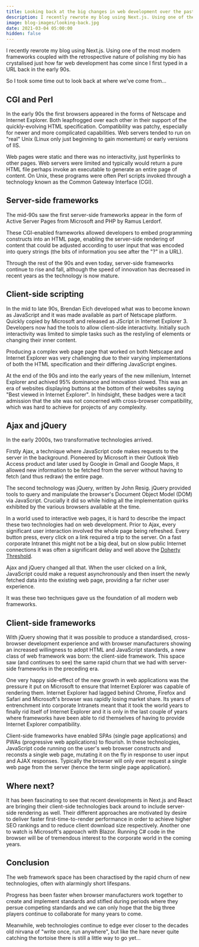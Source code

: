 ```yaml
---
title: Looking back at the big changes in web development over the past 25 years
description: I recently rewrote my blog using Next.js. Using one of the most modern frameworks, coupled with the retrospective nature of polishing my bio has crystalised just how far web development has come since I first typed in a URL back in the early 90s.
image: blog-images/looking-back.jpg
date: 2021-03-04 05:00:00
hidden: false
---
```

I recently rewrote my blog using Next.js. Using one of the most modern frameworks coupled with the retrospective nature of polishing my bio has crystalised just how far web development has come since I first typed in a URL back in the early 90s.

So I took some time out to look back at where we've come from...

## CGI and Perl
In the early 90s the first browsers appeared in the forms of Netscape and Internet Explorer. Both leapfrogged over each other in their support of the quickly-evolving HTML specification. Compatibility was patchy, especially for newer and more complicated capabilities. Web servers tended to run on "real" Unix (Linux only just beginning to gain momentum) or early versions of IIS.

Web pages were static and there was no interactivity, just hyperlinks to other pages. Web servers were limited and typically would return a pure HTML file perhaps invoke an executable to generate an entire page of content. On Unix, these programs were often Perl scripts invoked through a technology known as the Common Gateway Interface (CGI).

## Server-side frameworks
The mid-90s saw the first server-side frameworks appear in the form of Active Server Pages from Microsoft and PHP by Ramus Lerdorf.

These CGI-enabled frameworks allowed developers to embed programming constructs into an HTML page, enabling the server-side rendering of content that could be adjusted according to user input that was encoded into query strings (the bits of information you see after the "?" in a URL).

Through the rest of the 90s and even today, server-side frameworks continue to rise and fall, although the speed of innovation has decreased in recent years as the technology is now mature.

## Client-side scripting
In the mid to late 90s, Brendan Eich developed what was to become known as JavaScript and it was made available as part of Netscape platform. Quickly copied by Microsoft and released as JScript in Internet Explorer 3. Developers now had the tools to allow client-side interactivity. Initially such interactivity was limited to simple tasks such as the restyling of elements or changing their inner content.

Producing a complex web page page that worked on both Netscape and Internet Explorer was very challenging due to their varying implementations of both the HTML specification and their differing JavaScript engines.

At the end of the 90s and into the early years of the new millenium, Internet Explorer and achived 95% dominance and innovation slowed. This was an era of websites displaying buttons at the bottom of their websites saying "Best viewed in Internet Explorer". In hindsight, these badges were a tacit admission that the site was not concerned with cross-browser compatibility, which was hard to achieve for projects of any complexity.

## Ajax and jQuery
In the early 2000s, two transformative technologies arrived.

Firstly Ajax, a technique where JavaScript code makes requests to the server in the background. Pioneered by Microsoft in their Outlook Web Access product and later used by Google in Gmail and Google Maps, it allowed new information to be fetched from the server without having to fetch (and thus redraw) the entire page.

The second technology was jQuery, written by John Resig. jQuery provided tools to query and manipulate the browser's Document Object Model (DOM) via JavaScript. Crucially it did so while hiding all the implementation quirks exhibited by the various browsers available at the time.

In a world used to interactive web pages, it is hard to describe the impact these two technologies had on web development. Prior to Ajax, every significant user interaction involved the whole page being refreshed. Every button press, every click on a link required a trip to the server. On a fast corporate Intranet this might not be a big deal, but on slow public Internet connections it was often a significant delay and well above the [Doherty Threshold](https://lawsofux.com/doherty-threshold).

Ajax and jQuery changed all that. When the user clicked on a link, JavaScript could make a request asynchronously and then insert the newly fetched data into the existing web page, providing a far richer user experience.

It was these two techniques gave us the foundation of all modern web frameworks.

## Client-side frameworks
With jQuery showing that it was possible to produce a standardised, cross-browser development experience and with browser manufacturers showing an increased willingness to adopt HTML and JavaScript standards, a new class of web framework was born: the client-side framework. This space saw (and continues to see) the same rapid churn that we had with server-side frameworks in the preceding era.

One very happy side-effect of the new growth in web applications was the pressure it put on Microsoft to ensure that Internet Explorer was capable of rendering them. Internet Explorer had lagged behind Chrome, Firefox and Safari and Microsoft's browser was rapidly losing market share. Its years of entrenchment into corporate Intranets meant that it took the world years to finally rid itself of Internet Explorer and it is only in the last couple of years where frameworks have been able to rid themselves of having to provide Internet Explorer compatibility.

Client-side frameworks have enabled SPAs (single page applications) and PWAs (progressive web applications) to flourish. In these technologies, JavaScript code running on the user's web browser constructs and reconsts a single web page, mutating it on the fly in response to user input and AJAX responses. Typically the browser will only ever request a single web page from the server (hence the term single page application).

## Where next?
It has been fascinating to see that recent developments in Next.js and React are bringing their client-side technologies back around to include server-side rendering as well. Their different approaches are motivated by desire to deliver faster first-time-to-render performance in order to achieve higher SEO rankings and to reduce client download size respectively. Another one to watch is Microsoft's approach with Blazor. Running C# code in the browser will be of tremendous interest to the corporate world in the coming years.

## Conclusion
The web framework space has been charactised by the rapid churn of new technologies, often with alarmingly short lifespans.

Progress has been faster when browser manufacturers work together to create and implement standards and stifled during periods where they persue competing standards and we can only hope that the big three players continue to collaborate for many years to come.

Meanwhile, web technologies continue to edge ever closer to the decades old nirvana of "write once, run anywhere", but like the hare never quite catching the tortoise there is still a little way to go yet...
